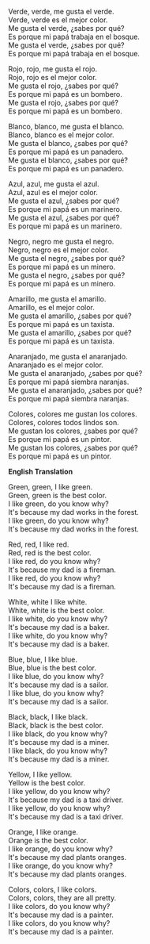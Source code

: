 Verde, verde, me gusta el verde.<br>
Verde, verde es el mejor color.<br>
Me gusta el verde, ¿sabes por qué?<br>
Es porque mi papá trabaja en el bosque.<br>
Me gusta el verde, ¿sabes por qué?<br>
Es porque mi papá trabaja en el bosque.<br>

Rojo, rojo, me gusta el rojo.<br>
Rojo, rojo es el mejor color.<br>
Me gusta el rojo, ¿sabes por qué?<br>
Es porque mi papá es un bombero.<br>
Me gusta el rojo, ¿sabes por qué?<br>
Es porque mi papá es un bombero.<br>

Blanco, blanco, me gusta el blanco.<br>
Blanco, blanco es el mejor color.<br>
Me gusta el blanco, ¿sabes por qué?<br>
Es porque mi papá es un panadero.<br>
Me gusta el blanco, ¿sabes por qué?<br>
Es porque mi papá es un panadero.<br>

Azul, azul, me gusta el azul.<br>
Azul, azul es el mejor color.<br>
Me gusta el azul, ¿sabes por qué?<br>
Es porque mi papá es un marinero.<br>
Me gusta el azul, ¿sabes por qué?<br>
Es porque mi papá es un marinero.<br>

Negro, negro me gusta el negro.<br>
Negro, negro es el mejor color.<br>
Me gusta el negro, ¿sabes por qué?<br>
Es porque mi papá es un minero.<br>
Me gusta el negro, ¿sabes por qué?<br>
Es porque mi papá es un minero.<br>

Amarillo, me gusta el amarillo.<br>
Amarillo, es el mejor color.<br>
Me gusta el amarillo, ¿sabes por qué?<br>
Es porque mi papá es un taxista.<br>
Me gusta el amarillo, ¿sabes por qué?<br>
Es porque mi papá es un taxista.<br>

Anaranjado, me gusta el anaranjado.<br>
Anaranjado es el mejor color.<br>
Me gusta el anaranjado, ¿sabes por qué?<br>
Es porque mi papá siembra naranjas.<br>
Me gusta el anaranjado, ¿sabes por qué?<br>
Es porque mi papá siembra naranjas.<br>

Colores, colores me gustan los colores.<br>
Colores, colores todos lindos son.<br>
Me gustan los colores, ¿sabes por qué?<br>
Es porque mi papá es un pintor.<br>
Me gustan los colores, ¿sabes por qué?<br>
Es porque mi papá es un pintor.<br>

**English Translation**

Green, green, I like green.<br>
Green, green is the best color.<br>
I like green, do you know why?<br>
It's because my dad works in the forest.<br>
I like green, do you know why?<br>
It's because my dad works in the forest.<br>

Red, red, I like red.<br>
Red, red is the best color.<br>
I like red, do you know why?<br>
It's because my dad is a fireman.<br>
I like red, do you know why?<br>
It's because my dad is a fireman.<br>

White, white I like white.<br>
White, white is the best color.<br>
I like white, do you know why?<br>
It's because my dad is a baker.<br>
I like white, do you know why?<br>
It's because my dad is a baker.<br>

Blue, blue, I like blue.<br>
Blue, blue is the best color.<br>
I like blue, do you know why?<br>
It's because my dad is a sailor.<br>
I like blue, do you know why?<br>
It's because my dad is a sailor.<br>

Black, black, I like black.<br>
Black, black is the best color.<br>
I like black, do you know why?<br>
It's because my dad is a miner.<br>
I like black, do you know why?<br>
It's because my dad is a miner.<br>

Yellow, I like yellow.<br>
Yellow is the best color.<br>
I like yellow, do you know why?<br>
It's because my dad is a taxi driver.<br>
I like yellow, do you know why?<br>
It's because my dad is a taxi driver.<br>

Orange, I like orange.<br>
Orange is the best color.<br>
I like orange, do you know why?<br>
It's because my dad plants oranges.<br>
I like orange, do you know why?<br>
It's because my dad plants oranges.<br>

Colors, colors, I like colors.<br>
Colors, colors, they are all pretty.<br>
I like colors, do you know why?<br>
It's because my dad is a painter.<br>
I like colors, do you know why?<br>
It's because my dad is a painter.<br>
